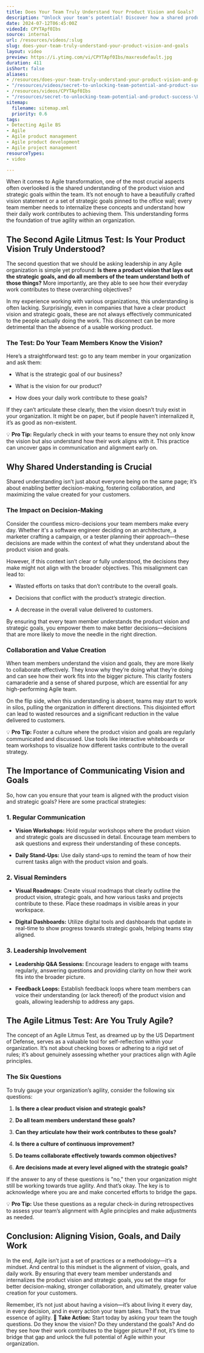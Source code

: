 ```yaml
---
title: Does Your Team Truly Understand Your Product Vision and Goals?
description: "Unlock your team's potential! Discover how a shared product vision drives Agile success and empowers decision-making in this insightful video. \U0001F680"
date: 2024-07-12T06:45:00Z
videoId: CPYTApf0Ibs
source: internal
url: /resources/videos/:slug
slug: does-your-team-truly-understand-your-product-vision-and-goals
layout: video
preview: https://i.ytimg.com/vi/CPYTApf0Ibs/maxresdefault.jpg
duration: 411
isShort: false
aliases:
- /resources/does-your-team-truly-understand-your-product-vision-and-goals
- "/resources/videos/secret-to-unlocking-team-potential-and-product-success-\U0001F680-the-agile-reality-check-[2-6]"
- /resources/videos/CPYTApf0Ibs
- "/resources/secret-to-unlocking-team-potential-and-product-success-\U0001F680-the-agile-reality-check-[2-6]"
sitemap:
  filename: sitemap.xml
  priority: 0.6
tags:
- Detecting Agile BS
- Agile
- Agile product management
- Agile product development
- Agile project management
resourceTypes:
- video

---
```

When it comes to Agile transformation, one of the most crucial aspects often overlooked is the shared understanding of the product vision and strategic goals within the team. It’s not enough to have a beautifully crafted vision statement or a set of strategic goals pinned to the office wall; every team member needs to internalize these concepts and understand how their daily work contributes to achieving them. This understanding forms the foundation of true agility within an organization.

## **The Second Agile Litmus Test: Is Your Product Vision Truly Understood?**

The second question that we should be asking leadership in any Agile organization is simple yet profound: **Is there a product vision that lays out the strategic goals, and do all members of the team understand both of those things?** More importantly, are they able to see how their everyday work contributes to these overarching objectives?

In my experience working with various organizations, this understanding is often lacking. Surprisingly, even in companies that have a clear product vision and strategic goals, these are not always effectively communicated to the people actually doing the work. This disconnect can be more detrimental than the absence of a usable working product.

### **The Test: Do Your Team Members Know the Vision?**

Here’s a straightforward test: go to any team member in your organization and ask them:

- What is the strategic goal of our business?

- What is the vision for our product?

- How does your daily work contribute to these goals?

If they can’t articulate these clearly, then the vision doesn’t truly exist in your organization. It might be on paper, but if people haven’t internalized it, it’s as good as non-existent.

💡 **Pro Tip:** Regularly check in with your teams to ensure they not only know the vision but also understand how their work aligns with it. This practice can uncover gaps in communication and alignment early on.

## **Why Shared Understanding is Crucial**

Shared understanding isn’t just about everyone being on the same page; it’s about enabling better decision-making, fostering collaboration, and maximizing the value created for your customers.

### **The Impact on Decision-Making**

Consider the countless micro-decisions your team members make every day. Whether it's a software engineer deciding on an architecture, a marketer crafting a campaign, or a tester planning their approach—these decisions are made within the context of what they understand about the product vision and goals.

However, if this context isn’t clear or fully understood, the decisions they make might not align with the broader objectives. This misalignment can lead to:

- Wasted efforts on tasks that don’t contribute to the overall goals.

- Decisions that conflict with the product’s strategic direction.

- A decrease in the overall value delivered to customers.

By ensuring that every team member understands the product vision and strategic goals, you empower them to make better decisions—decisions that are more likely to move the needle in the right direction.

### **Collaboration and Value Creation**

When team members understand the vision and goals, they are more likely to collaborate effectively. They know why they’re doing what they’re doing and can see how their work fits into the bigger picture. This clarity fosters camaraderie and a sense of shared purpose, which are essential for any high-performing Agile team.

On the flip side, when this understanding is absent, teams may start to work in silos, pulling the organization in different directions. This disjointed effort can lead to wasted resources and a significant reduction in the value delivered to customers.

💡 **Pro Tip:** Foster a culture where the product vision and goals are regularly communicated and discussed. Use tools like interactive whiteboards or team workshops to visualize how different tasks contribute to the overall strategy.

## **The Importance of Communicating Vision and Goals**

So, how can you ensure that your team is aligned with the product vision and strategic goals? Here are some practical strategies:

### **1\. Regular Communication**

- **Vision Workshops:** Hold regular workshops where the product vision and strategic goals are discussed in detail. Encourage team members to ask questions and express their understanding of these concepts.

- **Daily Stand-Ups:** Use daily stand-ups to remind the team of how their current tasks align with the product vision and goals.

### **2\. Visual Reminders**

- **Visual Roadmaps:** Create visual roadmaps that clearly outline the product vision, strategic goals, and how various tasks and projects contribute to these. Place these roadmaps in visible areas in your workspace.

- **Digital Dashboards:** Utilize digital tools and dashboards that update in real-time to show progress towards strategic goals, helping teams stay aligned.

### **3\. Leadership Involvement**

- **Leadership Q&A Sessions:** Encourage leaders to engage with teams regularly, answering questions and providing clarity on how their work fits into the broader picture.

- **Feedback Loops:** Establish feedback loops where team members can voice their understanding (or lack thereof) of the product vision and goals, allowing leadership to address any gaps.

## **The Agile Litmus Test: Are You Truly Agile?**

The concept of an Agile Litmus Test, as dreamed up by the US Department of Defense, serves as a valuable tool for self-reflection within your organization. It’s not about checking boxes or adhering to a rigid set of rules; it’s about genuinely assessing whether your practices align with Agile principles.

### **The Six Questions**

To truly gauge your organization’s agility, consider the following six questions:

1. **Is there a clear product vision and strategic goals?**

3. **Do all team members understand these goals?**

5. **Can they articulate how their work contributes to these goals?**

7. **Is there a culture of continuous improvement?**

9. **Do teams collaborate effectively towards common objectives?**

11. **Are decisions made at every level aligned with the strategic goals?**

If the answer to any of these questions is "no," then your organization might still be working towards true agility. And that’s okay. The key is to acknowledge where you are and make concerted efforts to bridge the gaps.

💡 **Pro Tip:** Use these questions as a regular check-in during retrospectives to assess your team’s alignment with Agile principles and make adjustments as needed.

## **Conclusion: Aligning Vision, Goals, and Daily Work**

In the end, Agile isn’t just a set of practices or a methodology—it’s a mindset. And central to this mindset is the alignment of vision, goals, and daily work. By ensuring that every team member understands and internalizes the product vision and strategic goals, you set the stage for better decision-making, stronger collaboration, and ultimately, greater value creation for your customers.

Remember, it’s not just about having a vision—it’s about living it every day, in every decision, and in every action your team takes. That’s the true essence of agility. 🚀 **Take Action:** Start today by asking your team the tough questions. Do they know the vision? Do they understand the goals? And do they see how their work contributes to the bigger picture? If not, it’s time to bridge that gap and unlock the full potential of Agile within your organization.

